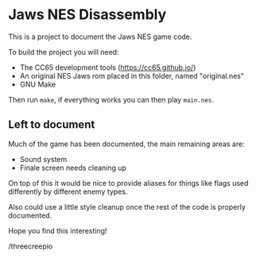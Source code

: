 Jaws NES Disassembly
====================

This is a project to document the Jaws NES game code.

To build the project you will need:
 - The CC65 development tools (https://cc65.github.io/)
 - An original NES Jaws rom placed in this folder, named "original.nes"
 - GNU Make

Then run `make`, if everything works you can then play `main.nes`.

Left to document
----------------

Much of the game has been documented, the main remaining areas are:

 - Sound system
 - Finale screen needs cleaning up

On top of this it would be nice to provide aliases for things like flags used differently by different enemy types.

Also could use a little style cleanup once the rest of the code is properly documented.

Hope you find this interesting!

/threecreepio
